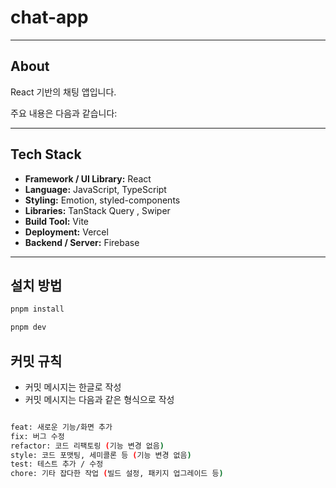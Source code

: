 # chat-app

---

## About

React 기반의 채팅 앱입니다.

주요 내용은 다음과 같습니다:

---

## Tech Stack

- **Framework / UI Library:** React
- **Language:** JavaScript, TypeScript
- **Styling:** Emotion, styled-components
- **Libraries:** TanStack Query , Swiper
- **Build Tool:** Vite
- **Deployment:** Vercel
- **Backend / Server:** Firebase

---

## 설치 방법

```bash
pnpm install
```

```bash
pnpm dev
```

## 커밋 규칙

- 커밋 메시지는 한글로 작성
- 커밋 메시지는 다음과 같은 형식으로 작성

```bash

feat: 새로운 기능/화면 추가
fix: 버그 수정
refactor: 코드 리팩토링 (기능 변경 없음)
style: 코드 포맷팅, 세미콜론 등 (기능 변경 없음)
test: 테스트 추가 / 수정
chore: 기타 잡다한 작업 (빌드 설정, 패키지 업그레이드 등)
```
